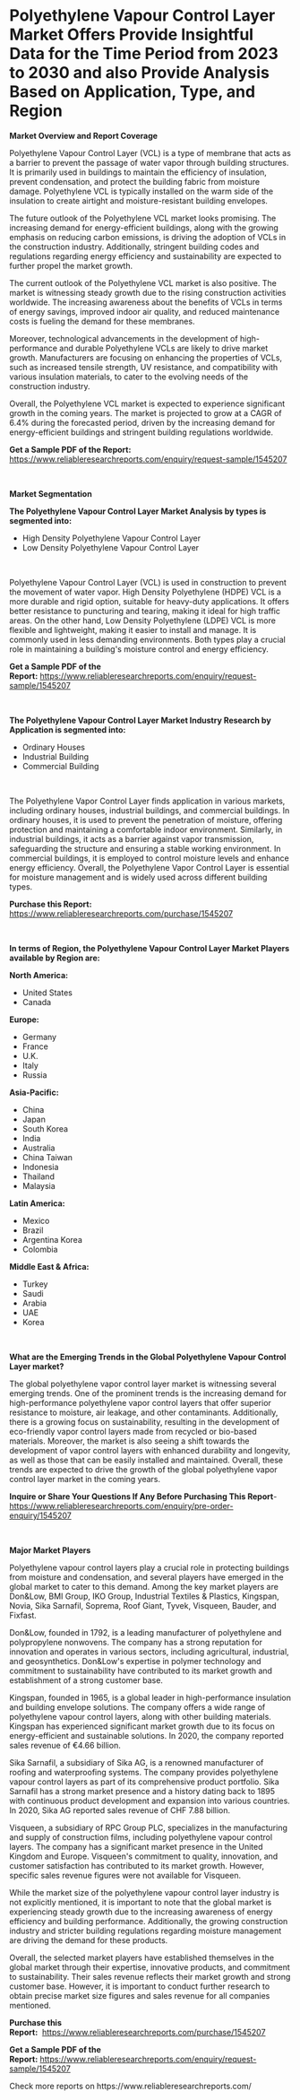 <p><h1>Polyethylene Vapour Control Layer Market Offers Provide Insightful Data for the Time Period from 2023 to 2030 and also Provide Analysis Based on Application, Type, and Region</h1></p><p><strong>Market Overview and Report Coverage</strong></p>
<p><p>Polyethylene Vapour Control Layer (VCL) is a type of membrane that acts as a barrier to prevent the passage of water vapor through building structures. It is primarily used in buildings to maintain the efficiency of insulation, prevent condensation, and protect the building fabric from moisture damage. Polyethylene VCL is typically installed on the warm side of the insulation to create airtight and moisture-resistant building envelopes.</p><p>The future outlook of the Polyethylene VCL market looks promising. The increasing demand for energy-efficient buildings, along with the growing emphasis on reducing carbon emissions, is driving the adoption of VCLs in the construction industry. Additionally, stringent building codes and regulations regarding energy efficiency and sustainability are expected to further propel the market growth.</p><p>The current outlook of the Polyethylene VCL market is also positive. The market is witnessing steady growth due to the rising construction activities worldwide. The increasing awareness about the benefits of VCLs in terms of energy savings, improved indoor air quality, and reduced maintenance costs is fueling the demand for these membranes.</p><p>Moreover, technological advancements in the development of high-performance and durable Polyethylene VCLs are likely to drive market growth. Manufacturers are focusing on enhancing the properties of VCLs, such as increased tensile strength, UV resistance, and compatibility with various insulation materials, to cater to the evolving needs of the construction industry.</p><p>Overall, the Polyethylene VCL market is expected to experience significant growth in the coming years. The market is projected to grow at a CAGR of 6.4% during the forecasted period, driven by the increasing demand for energy-efficient buildings and stringent building regulations worldwide.</p></p>
<p><strong>Get a Sample PDF of the Report:</strong> <a href="https://www.reliableresearchreports.com/enquiry/request-sample/1545207">https://www.reliableresearchreports.com/enquiry/request-sample/1545207</a></p>
<p>&nbsp;</p>
<p><strong>Market Segmentation</strong></p>
<p><strong>The Polyethylene Vapour Control Layer Market Analysis by types is segmented into:</strong></p>
<p><ul><li>High Density Polyethylene Vapour Control Layer</li><li>Low Density Polyethylene Vapour Control Layer</li></ul></p>
<p>&nbsp;</p>
<p><p>Polyethylene Vapour Control Layer (VCL) is used in construction to prevent the movement of water vapor. High Density Polyethylene (HDPE) VCL is a more durable and rigid option, suitable for heavy-duty applications. It offers better resistance to puncturing and tearing, making it ideal for high traffic areas. On the other hand, Low Density Polyethylene (LDPE) VCL is more flexible and lightweight, making it easier to install and manage. It is commonly used in less demanding environments. Both types play a crucial role in maintaining a building's moisture control and energy efficiency.</p></p>
<p><strong>Get a Sample PDF of the Report:</strong>&nbsp;<a href="https://www.reliableresearchreports.com/enquiry/request-sample/1545207">https://www.reliableresearchreports.com/enquiry/request-sample/1545207</a></p>
<p>&nbsp;</p>
<p><strong>The Polyethylene Vapour Control Layer Market Industry Research by Application is segmented into:</strong></p>
<p><ul><li>Ordinary Houses</li><li>Industrial Building</li><li>Commercial Building</li></ul></p>
<p>&nbsp;</p>
<p><p>The Polyethylene Vapor Control Layer finds application in various markets, including ordinary houses, industrial buildings, and commercial buildings. In ordinary houses, it is used to prevent the penetration of moisture, offering protection and maintaining a comfortable indoor environment. Similarly, in industrial buildings, it acts as a barrier against vapor transmission, safeguarding the structure and ensuring a stable working environment. In commercial buildings, it is employed to control moisture levels and enhance energy efficiency. Overall, the Polyethylene Vapor Control Layer is essential for moisture management and is widely used across different building types.</p></p>
<p><strong>Purchase this Report:</strong>&nbsp; <a href="https://www.reliableresearchreports.com/purchase/1545207">https://www.reliableresearchreports.com/purchase/1545207</a></p>
<p>&nbsp;</p>
<p><strong>In terms of Region, the Polyethylene Vapour Control Layer Market Players available by Region are:</strong></p>
<p>
    <p> <strong> North America: </strong>
        <ul>
            <li>United States</li>
            <li>Canada</li>
        </ul>
        </p> 
    <p> <strong> Europe: </strong>
        <ul>
            <li>Germany</li>
            <li>France</li>
            <li>U.K.</li>
            <li>Italy</li>
            <li>Russia</li>
        </ul>
        </p> 
    <p> <strong> Asia-Pacific: </strong>
        <ul>
            <li>China</li>
            <li>Japan</li>
            <li>South Korea</li>
            <li>India</li>
            <li>Australia</li>
            <li>China Taiwan</li>
            <li>Indonesia</li>
            <li>Thailand</li>
            <li>Malaysia</li>
        </ul>
        </p> 
    <p> <strong> Latin America: </strong>
        <ul>
            <li>Mexico</li>
            <li>Brazil</li>
            <li>Argentina Korea</li>
            <li>Colombia</li>
        </ul>
        </p> 
    <p> <strong> Middle East & Africa: </strong>
        <ul>
            <li>Turkey</li>
            <li>Saudi</li>
            <li>Arabia</li>
            <li>UAE</li>
            <li>Korea</li>
        </ul>
    </p>
    </p>
<p>&nbsp;</p>
<p><strong>What are the Emerging Trends in the Global Polyethylene Vapour Control Layer market?</strong></p>
<p><p>The global polyethylene vapor control layer market is witnessing several emerging trends. One of the prominent trends is the increasing demand for high-performance polyethylene vapor control layers that offer superior resistance to moisture, air leakage, and other contaminants. Additionally, there is a growing focus on sustainability, resulting in the development of eco-friendly vapor control layers made from recycled or bio-based materials. Moreover, the market is also seeing a shift towards the development of vapor control layers with enhanced durability and longevity, as well as those that can be easily installed and maintained. Overall, these trends are expected to drive the growth of the global polyethylene vapor control layer market in the coming years.</p></p>
<p><strong>Inquire or Share Your Questions If Any Before Purchasing This Report</strong>- <a href="https://www.reliableresearchreports.com/enquiry/pre-order-enquiry/1545207">https://www.reliableresearchreports.com/enquiry/pre-order-enquiry/1545207</a></p>
<p>&nbsp;</p>
<p><strong>Major Market Players</strong></p>
<p><p>Polyethylene vapour control layers play a crucial role in protecting buildings from moisture and condensation, and several players have emerged in the global market to cater to this demand. Among the key market players are Don&Low, BMI Group, IKO Group, Industrial Textiles & Plastics, Kingspan, Novia, Sika Sarnafil, Soprema, Roof Giant, Tyvek, Visqueen, Bauder, and Fixfast.</p><p>Don&Low, founded in 1792, is a leading manufacturer of polyethylene and polypropylene nonwovens. The company has a strong reputation for innovation and operates in various sectors, including agricultural, industrial, and geosynthetics. Don&Low's expertise in polymer technology and commitment to sustainability have contributed to its market growth and establishment of a strong customer base.</p><p>Kingspan, founded in 1965, is a global leader in high-performance insulation and building envelope solutions. The company offers a wide range of polyethylene vapour control layers, along with other building materials. Kingspan has experienced significant market growth due to its focus on energy-efficient and sustainable solutions. In 2020, the company reported sales revenue of €4.66 billion.</p><p>Sika Sarnafil, a subsidiary of Sika AG, is a renowned manufacturer of roofing and waterproofing systems. The company provides polyethylene vapour control layers as part of its comprehensive product portfolio. Sika Sarnafil has a strong market presence and a history dating back to 1895 with continuous product development and expansion into various countries. In 2020, Sika AG reported sales revenue of CHF 7.88 billion.</p><p>Visqueen, a subsidiary of RPC Group PLC, specializes in the manufacturing and supply of construction films, including polyethylene vapour control layers. The company has a significant market presence in the United Kingdom and Europe. Visqueen's commitment to quality, innovation, and customer satisfaction has contributed to its market growth. However, specific sales revenue figures were not available for Visqueen.</p><p>While the market size of the polyethylene vapour control layer industry is not explicitly mentioned, it is important to note that the global market is experiencing steady growth due to the increasing awareness of energy efficiency and building performance. Additionally, the growing construction industry and stricter building regulations regarding moisture management are driving the demand for these products.</p><p>Overall, the selected market players have established themselves in the global market through their expertise, innovative products, and commitment to sustainability. Their sales revenue reflects their market growth and strong customer base. However, it is important to conduct further research to obtain precise market size figures and sales revenue for all companies mentioned.</p></p>
<p><strong>Purchase this Report:</strong>&nbsp;&nbsp;<a href="https://www.reliableresearchreports.com/purchase/1545207">https://www.reliableresearchreports.com/purchase/1545207</a></p>
<p></p>
<p><strong>Get a Sample PDF of the Report:</strong>&nbsp;<a href="https://www.reliableresearchreports.com/enquiry/request-sample/1545207">https://www.reliableresearchreports.com/enquiry/request-sample/1545207</a></p>
<p>Check more reports on https://www.reliableresearchreports.com/</p>